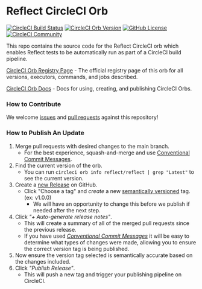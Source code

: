 # Reflect CircleCI Orb

[![CircleCI Build Status](https://circleci.com/gh/reflectpublic/reflect-circleci-orb.svg?style=shield "CircleCI Build Status")](https://circleci.com/gh/reflectpublic/reflect-circleci-orb)
[![CircleCI Orb Version](https://badges.circleci.com/orbs/reflect/reflect-circleci-orb.svg)](https://circleci.com/orbs/registry/orb/reflect/reflect-circleci-orb)
[![GitHub License](https://img.shields.io/badge/license-MIT-lightgrey.svg)](https://raw.githubusercontent.com/reflectpublic/reflect-circleci-orb/master/LICENSE)
[![CircleCI Community](https://img.shields.io/badge/community-CircleCI%20Discuss-343434.svg)](https://discuss.circleci.com/c/ecosystem/orbs)

This repo contains the source code for the Reflect CircleCI orb which enables Reflect tests to be automatically run as
part of a CircleCI build pipeline.

[CircleCI Orb Registry Page](https://circleci.com/orbs/registry/orb/reflect/reflect) - The official registry page of
this orb for all versions, executors, commands, and jobs described.

[CircleCI Orb Docs](https://circleci.com/docs/2.0/orb-intro/#section=configuration) - Docs for using, creating, and
publishing CircleCI Orbs.

### How to Contribute

We welcome [issues](https://github.com/reflectpublic/reflect-circleci-orb/issues) and
[pull requests](https://github.com/reflectpublic/reflect-circleci-orb/pulls) against this repository!

### How to Publish An Update

1. Merge pull requests with desired changes to the main branch.
   - For the best experience, squash-and-merge and use [Conventional Commit Messages](https://conventionalcommits.org/).
2. Find the current version of the orb.
   - You can run `circleci orb info reflect/reflect | grep "Latest"` to see the current version.
3. Create a [new Release](https://github.com/reflectpublic/reflect-circleci-orb/releases/new) on GitHub.
   - Click "Choose a tag" and _create_ a new [semantically versioned](http://semver.org/) tag. (ex: v1.0.0)
     - We will have an opportunity to change this before we publish if needed after the next step.
4. Click _"+ Auto-generate release notes"_.
   - This will create a summary of all of the merged pull requests since the previous release.
   - If you have used _[Conventional Commit Messages](https://conventionalcommits.org/)_ it will be easy to determine
     what types of changes were made, allowing you to ensure the correct version tag is being published.
5. Now ensure the version tag selected is semantically accurate based on the changes included.
6. Click _"Publish Release"_.
   - This will push a new tag and trigger your publishing pipeline on CircleCI.
